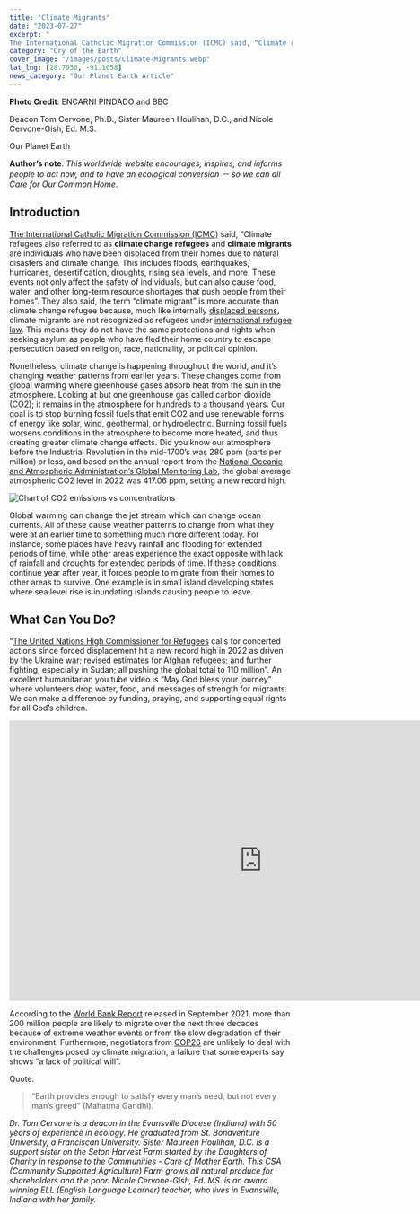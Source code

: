 ```yaml
---
title: "Climate Migrants"
date: "2023-07-27"
excerpt: "
The International Catholic Migration Commission (ICMC) said, “Climate refugees also referred to as climate change refugees and climate migrants are individuals who have been displaced from their homes due to natural disasters and climate change. This includes floods, earthquakes, hurricanes, desertification, droughts, rising sea levels, and more. These events not only affect the safety of individuals, but can also cause food, water, and other long-term resource shortages that push people from their homes”. They also said, the term “climate migrant” is more accurate than climate change refugee because, much like internally displaced persons, climate migrants are not recognized as refugees under international refugee law. This means they do not have the same protections and rights when seeking asylum as people who have fled their home country to escape persecution based on religion, race, nationality, or political opinion."
category: "Cry of the Earth"
cover_image: "/images/posts/Climate-Migrants.webp"
lat_lng: [28.7950, -91.1058]
news_category: "Our Planet Earth Article"
---
```


**Photo Credit**: ENCARNI PINDADO and BBC

Deacon Tom Cervone, Ph.D., Sister Maureen Houlihan, D.C., and Nicole Cervone-Gish, Ed. M.S.

Our Planet Earth

**Author’s note**: _This worldwide website encourages, inspires, and informs people to act now, and to have an ecological conversion － so we can all Care for Our Common Home._

## **Introduction**

[The International Catholic Migration Commission (ICMC)](https://connect.icmc.net/what-and-who-are-climate-refugees/) said, “Climate refugees also referred to as **climate change refugees** and **climate migrants** are individuals who have been displaced from their homes due to natural disasters and climate change. This includes floods, earthquakes, hurricanes, desertification, droughts, rising sea levels, and more. These events not only affect the safety of individuals, but can also cause food, water, and other long-term resource shortages that push people from their homes”. They also said, the term “climate migrant” is more accurate than climate change refugee because, much like internally [displaced persons](https://connect.icmc.net/icmc-displaced-people/), climate migrants are not recognized as refugees under [international refugee law](https://connect.icmc.net/what-is-the-1951-refugee-convention-and-who-does-it-protect/). This means they do not have the same protections and rights when seeking asylum as people who have fled their home country to escape persecution based on religion, race, nationality, or political opinion.

Nonetheless, climate change is happening throughout the world, and it’s changing weather patterns from earlier years. These changes come from global warming where greenhouse gases absorb heat from the sun in the atmosphere. Looking at but one greenhouse gas called carbon dioxide (CO2); it remains in the atmosphere for hundreds to a thousand years. Our goal is to stop burning fossil fuels that emit CO2 and use renewable forms of energy like solar, wind, geothermal, or hydroelectric. Burning fossil fuels worsens conditions in the atmosphere to become more heated, and thus creating greater climate change effects. Did you know our atmosphere before the Industrial Revolution in the mid-1700’s was 280 ppm (parts per million) or less, and based on the annual report from the [National Oceanic and Atmospheric Administration’s Global Monitoring Lab](https://www.climate.gov/news-features/understanding-climate/climate-change-atmospheric-carbon-dioxide), the global average atmospheric CO2 level in 2022 was 417.06 ppm, setting a new record high.

<img src="/images/article-pictures/CO2_emissions_vs_concentrations_1751-2022.png" alt="Chart of CO2 emissions vs concentrations" />

Global warming can change the jet stream which can change ocean currents. All of these cause weather patterns to change from what they were at an earlier time to something much more different today. For instance, some places have heavy rainfall and flooding for extended periods of time, while other areas experience the exact opposite with lack of rainfall and droughts for extended periods of time. If these conditions continue year after year, it forces people to migrate from their homes to other areas to survive. One example is in small island developing states where sea level rise is inundating islands causing people to leave.

## **What Can You Do?**

“[The United Nations High Commissioner for Refugees](https://www.unhcr.org/news/press-releases/unhcr-calls-concerted-action-forced-displacement-hits-new-record-2022) calls for concerted actions since forced displacement hit a new record high in 2022 as driven by the Ukraine war; revised estimates for Afghan refugees; and further fighting, especially in Sudan; all pushing the global total to 110 million”. An excellent humanitarian you tube video is “May God bless your journey” where volunteers drop water, food, and messages of strength for migrants. We can make a difference by funding, praying, and supporting equal rights for all God’s children.

<iframe width="900" height="500" src="https://www.youtube.com/embed/WN1STPmlaN8?start=1" title="YouTube video player" frameborder="0" allow="accelerometer; autoplay; clipboard-write; encrypted-media; gyroscope; picture-in-picture; web-share" allowfullscreen></iframe>

According to the [World Bank Report](https://www.worldbank.org/en/news/press-release/2021/09/13/climate-change-could-force-216-million-people-to-migrate-within-their-own-countries-by-2050) released in September 2021, more than 200 million people are likely to migrate over the next three decades because of extreme weather events or from the slow degradation of their environment. Furthermore, negotiators from [COP26](https://insideclimatenews.org/news/02112021/climate-refugees-international-law-cop26) are unlikely to deal with the challenges posed by climate migration, a failure that some experts say shows “a lack of political will”.

Quote:

> “Earth provides enough to satisfy every man’s need, but not every man’s greed” (Mahatma Gandhi).

_Dr. Tom Cervone is a deacon in the Evansville Diocese (Indiana) with 50 years of experience in ecology. He graduated from St. Bonaventure University, a Franciscan University. Sister Maureen Houlihan, D.C. is a support sister on the Seton Harvest Farm started by the Daughters of Charity in response to the Communities - Care of Mother Earth. This CSA (Community Supported Agriculture) Farm grows all natural produce for shareholders and the poor. Nicole Cervone-Gish, Ed. MS. is an award winning ELL (English Language Learner) teacher, who lives in Evansville, Indiana with her family._
